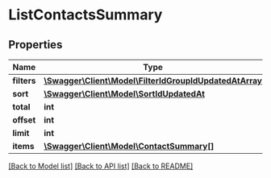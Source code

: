 # ListContactsSummary

## Properties
Name | Type | Description | Notes
------------ | ------------- | ------------- | -------------
**filters** | [**\Swagger\Client\Model\FilterIdGroupIdUpdatedAtArray**](FilterIdGroupIdUpdatedAtArray.md) |  | [optional] 
**sort** | [**\Swagger\Client\Model\SortIdUpdatedAt**](SortIdUpdatedAt.md) |  | [optional] 
**total** | **int** |  | [optional] 
**offset** | **int** |  | [optional] 
**limit** | **int** |  | [optional] 
**items** | [**\Swagger\Client\Model\ContactSummary[]**](ContactSummary.md) |  | [optional] 

[[Back to Model list]](../README.md#documentation-for-models) [[Back to API list]](../README.md#documentation-for-api-endpoints) [[Back to README]](../README.md)


